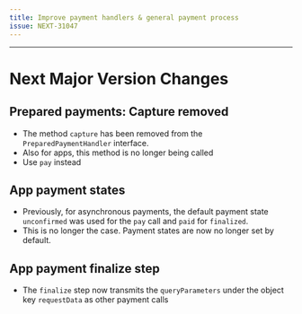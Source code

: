 ```yaml
---
title: Improve payment handlers & general payment process
issue: NEXT-31047
---
```

___
# Next Major Version Changes
## Prepared payments: Capture removed
* The method `capture` has been removed from the `PreparedPaymentHandler` interface.
* Also for apps, this method is no longer being called
* Use `pay` instead

## App payment states
* Previously, for asynchronous payments, the default payment state `unconfirmed` was used for the `pay` call and `paid` for `finalized`.
* This is no longer the case. Payment states are now no longer set by default.

## App payment finalize step
* The `finalize` step now transmits the `queryParameters` under the object key `requestData` as other payment calls
